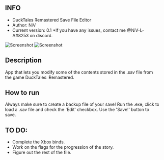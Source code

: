 ## INFO ##
- DuckTales Remastered Save File Editor
- Author: NiV
- Current version: 0.1
*If you have any issues, contact me @NiV-L-A#8253 on discord.

![Screenshot](https://i.gyazo.com/9b2d5870bb382d28bb2d433387eda21f.png)
![Screenshot](https://i.gyazo.com/5a234eedf79a913ebfec6decd3413dab.png)

## Description ##
App that lets you modify some of the contents stored in the .sav file from the game DuckTales: Remastered.

## How to run ##
Always make sure to create a backup file of your save!
Run the .exe, click to load a .sav file and check the 'Edit' checkbox. Use the 'Save!' button to save.

## TO DO: ##
- Complete the Xbox binds.
- Work on the flags for the progression of the story.
- Figure out the rest of the file.